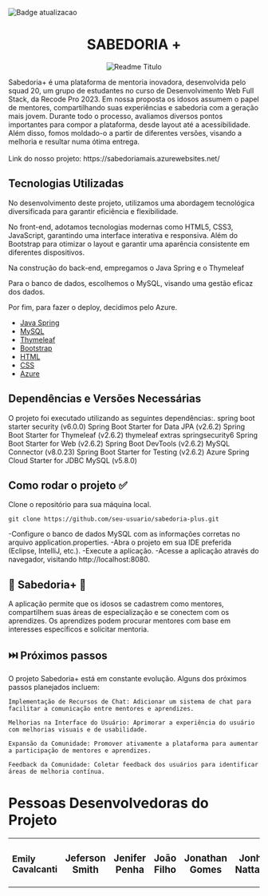 ![Badge atualizacao](http://img.shields.io/static/v1?label=ATUALIZACAO&message=EM%20JANEIRO%2024&color=GREEN&style=for-the-badge)
<h1 align="center">SABEDORIA +</h1>


<p align="center">
  <img alt="Readme Titulo" src="https://github.com/JefersonSmith/sabedoria-entrega-final/assets/123952270/98274221-aaa5-4c0f-a31f-d8b7296eb4cf">
</p>
Sabedoria+ é uma plataforma de mentoria inovadora, desenvolvida pelo squad 20, um grupo de estudantes no curso de Desenvolvimento Web Full Stack, da Recode Pro 2023. Em nossa proposta os idosos assumem o papel de mentores, compartilhando suas experiências e sabedoria com a geração mais jovem. Durante todo o processo, avaliamos diversos pontos importantes para compor a plataforma, desde layout até a acessibilidade. Além disso, fomos moldado-o a partir de diferentes versões, visando a melhoria e resultar numa ótima entrega.
<br><br>
Link do nosso projeto:
https://sabedoriamais.azurewebsites.net/


## Tecnologias Utilizadas


No desenvolvimento deste projeto, utilizamos uma abordagem tecnológica diversificada para garantir eficiência e flexibilidade.
 
No front-end, adotamos tecnologias modernas como HTML5, CSS3, JavaScript, garantindo uma interface interativa e responsiva. Além do Bootstrap para otimizar o layout e garantir uma aparência consistente em diferentes dispositivos.
 
Na construção do back-end, empregamos o Java Spring e o Thymeleaf
 
Para o banco de dados, escolhemos o MySQL, visando uma gestão eficaz dos dados.
 
Por fim, para fazer o deploy, decidimos pelo Azure.


* [Java Spring](https://spring.io/)
* [MySQL](https://www.mysql.com/)
* [Thymeleaf](https://www.thymeleaf.org/)
* [Bootstrap](https://getbootstrap.com/)
* [HTML](https://developer.mozilla.org/pt-BR/docs/Web/HTML)
* [CSS](https://developer.mozilla.org/pt-BR/docs/Web/CSS)
* [Azure](https://azure.microsoft.com/)



## Dependências e Versões Necessárias

O projeto foi executado utilizando as seguintes dependências:.
    spring boot starter security (v6.0.0)
    Spring Boot Starter for Data JPA (v2.6.2)
    Spring Boot Starter for Thymeleaf (v2.6.2)
    thymeleaf extras springsecurity6
    Spring Boot Starter for Web (v2.6.2)
    Spring Boot DevTools (v2.6.2)
    MySQL Connector (v8.0.23)
    Spring Boot Starter for Testing (v2.6.2)
    Azure Spring Cloud Starter for JDBC MySQL (v5.8.0)

## Como rodar o projeto ✅

Clone o repositório para sua máquina local.
```
git clone https://github.com/seu-usuario/sabedoria-plus.git
```

-Configure o banco de dados MySQL com as informações corretas no arquivo application.properties.
-Abra o projeto em sua IDE preferida (Eclipse, IntelliJ, etc.).
-Execute a aplicação.
-Acesse a aplicação através do navegador, visitando http://localhost:8080.


## 📌 Sabedoria+ 📌

   A aplicação permite que os idosos se cadastrem como mentores, compartilhem suas áreas de especialização e se conectem com os aprendizes.
   Os aprendizes podem procurar mentores com base em interesses específicos e solicitar mentoria.



## ⏭️ Próximos passos

O projeto Sabedoria+ está em constante evolução. Alguns dos próximos passos planejados incluem:

    Implementação de Recursos de Chat: Adicionar um sistema de chat para facilitar a comunicação entre mentores e aprendizes.

    Melhorias na Interface do Usuário: Aprimorar a experiência do usuário com melhorias visuais e de usabilidade.

    Expansão da Comunidade: Promover ativamente a plataforma para aumentar a participação de mentores e aprendizes.

    Feedback da Comunidade: Coletar feedback dos usuários para identificar áreas de melhoria contínua.

# Pessoas Desenvolvedoras do Projeto


<table>
  <tr>
    <td =align="center" style="font-size:15px">
  	 <h3>
          <b>Emily Cavalcanti</b>
          </h3>
    </td>
 <td align="center" >
        <h3>	
          <b>Jeferson Smith</b>	
	</h3>

 <td align="center">
 	<h3>
          <b>Jenifer Penha</b>
  	</h3>

 <td align="center">
 	<h3>
          <b>João Filho</b>
	</h3>

 <td align="center"">
	<h3>
          <b>Jonathan Gomes</b>
	</h3>

 <td align="center" >
	<h3>
          <b>Jonh Nattan</b>
	</h3>

  </tr>
</table>
